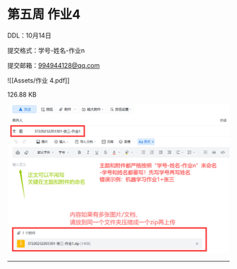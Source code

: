 <!--
第五周 作业4
-->
# 第五周 作业4

DDL：10月14日 

提交格式：学号-姓名-作业n

<!--
提交邮箱：994944128@qq.com
-->
提交邮箱：[994944128@qq.com](mailto:994944128@qq.com)

<!--
作业 4.pdf
-->
![[Assets/作业 4.pdf]]

126.88 KB

<!--
![](http://p.qpic.cn/homework/0/hw_h_1mbr6utdhrdw4w868e372dd1567e/)
-->
![](Assets/hw_h_1mbr6utdhrdw4w868e372dd1567e.png)

---
